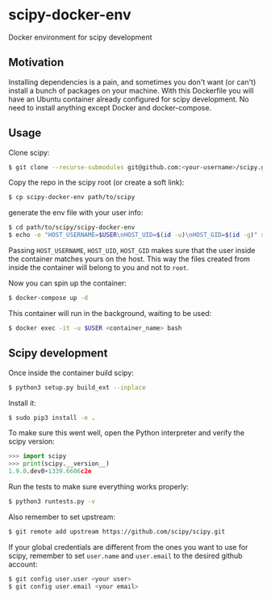 # scipy-docker-env
Docker environment for scipy development

## Motivation

Installing dependencies is a pain, and sometimes you don't want (or can't) install a bunch of packages on your machine. With this Dockerfile you will have an Ubuntu container already configured for scipy development. No need to install anything except Docker and docker-compose.

## Usage

Clone scipy:

```bash
$ git clone --recurse-submodules git@github.com:<your-username>/scipy.git
```
Copy the repo in the scipy root (or create a soft link):

```bash
$ cp scipy-docker-env path/to/scipy
```

generate the env file with your user info:

```bash
$ cd path/to/scipy/scipy-docker-env
$ echo -e "HOST_USERNAME=$USER\nHOST_UID=$(id -u)\nHOST_GID=$(id -g)" > .env
```

Passing `HOST_USERNAME`, `HOST_UID`, `HOST_GID` makes sure that the user inside the container matches yours on the host. This way the files created from inside the container will belong to you and not to `root`.

Now you can spin up the container:

```bash
$ docker-compose up -d
```

This container will run in the background, waiting to be used:

```bash
$ docker exec -it -u $USER <container_name> bash
```

## Scipy development

Once inside the container build scipy:

```bash
$ python3 setup.py build_ext --inplace
```

Install it:

```bash
$ sudo pip3 install -e .
```

To make sure this went well, open the Python interpreter and verify the scipy version:

```python
>>> import scipy
>>> print(scipy.__version__)
1.9.0.dev0+1339.6606c2e
```

Run the tests to make sure everything works properly:

```bash
$ python3 runtests.py -v
```

Also remember to set upstream:

```bash
$ git remote add upstream https://github.com/scipy/scipy.git
```

If your global credentials are different from the ones you want to use for scipy, remember to set `user.name` and `user.email` to the desired github account:

```bash
$ git config user.user <your user>
$ git config user.email <your email>
```
